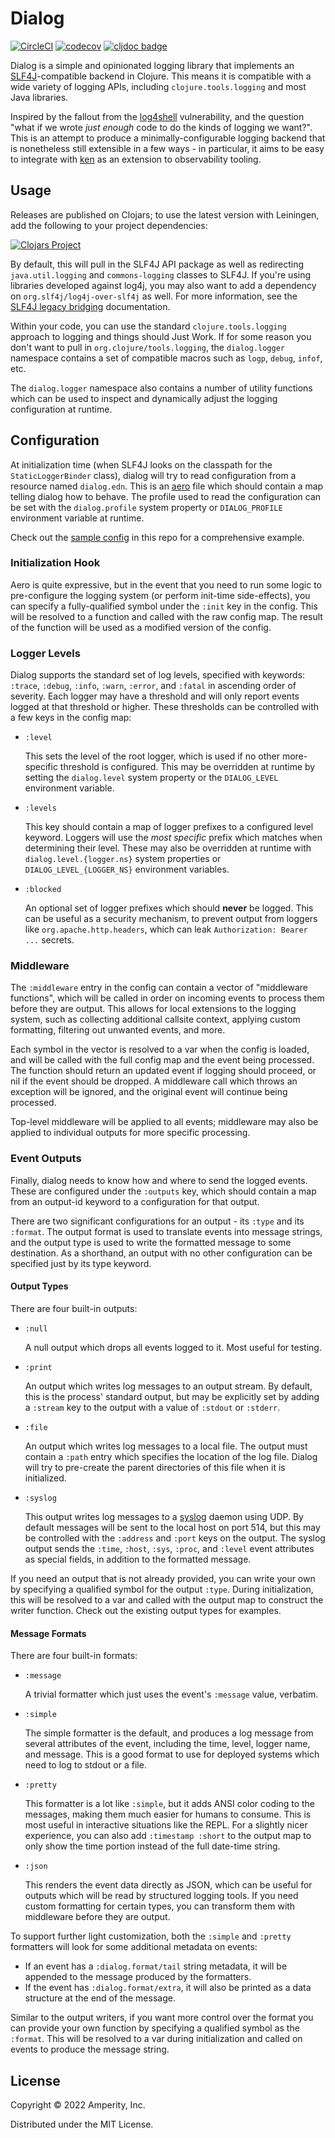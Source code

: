 Dialog
======

[![CircleCI](https://circleci.com/gh/amperity/dialog.svg?style=shield&circle-token=33a22acf23de36febc517ba16a26d33fefec0a7c)](https://circleci.com/gh/amperity/dialog)
[![codecov](https://codecov.io/gh/amperity/dialog/branch/main/graph/badge.svg)](https://codecov.io/gh/amperity/dialog)
[![cljdoc badge](https://cljdoc.org/badge/com.amperity/dialog)](https://cljdoc.org/d/com.amperity/dialog/CURRENT)

Dialog is a simple and opinionated logging library that implements an
[SLF4J](https://www.slf4j.org/)-compatible backend in Clojure. This means it is
compatible with a wide variety of logging APIs, including
`clojure.tools.logging` and most Java libraries.

Inspired by the fallout from the [log4shell](https://cve.mitre.org/cgi-bin/cvename.cgi?name=CVE-2021-44228)
vulnerability, and the question "what if we wrote _just enough_ code to do the
kinds of logging we want?". This is an attempt to produce a
minimally-configurable logging backend that is nonetheless still extensible in
a few ways - in particular, it aims to be easy to integrate with
[ken](https://github.com/amperity/ken) as an extension to observability
tooling.


## Usage

Releases are published on Clojars; to use the latest version with Leiningen,
add the following to your project dependencies:

[![Clojars Project](http://clojars.org/com.amperity/dialog/latest-version.svg)](http://clojars.org/com.amperity/dialog)

By default, this will pull in the SLF4J API package as well as redirecting
`java.util.logging` and `commons-logging` classes to SLF4J. If you're using
libraries developed against log4j, you may also want to add a dependency on
`org.slf4j/log4j-over-slf4j` as well. For more information, see the
[SLF4J legacy bridging](https://www.slf4j.org/legacy.html) documentation.

Within your code, you can use the standard `clojure.tools.logging` approach to
logging and things should Just Work. If for some reason you don't want to pull
in `org.clojure/tools.logging`, the `dialog.logger` namespace contains a set of
compatible macros such as `logp`, `debug`, `infof`, etc.

The `dialog.logger` namespace also contains a number of utility functions which
can be used to inspect and dynamically adjust the logging configuration at
runtime.


## Configuration

At initialization time (when SLF4J looks on the classpath for the
`StaticLoggerBinder` class), dialog will try to read configuration from a
resource named `dialog.edn`. This is an [aero](https://github.com/juxt/aero/)
file which should contain a map telling dialog how to behave. The profile used
to read the configuration can be set with the `dialog.profile` system
property or `DIALOG_PROFILE` environment variable at runtime.

Check out the [sample config](dev/dialog.edn) in this repo for a comprehensive
example.

### Initialization Hook

Aero is quite expressive, but in the event that you need to run some logic to
pre-configure the logging system (or perform init-time side-effects), you can
specify a fully-qualified symbol under the `:init` key in the config. This will
be resolved to a function and called with the raw config map. The result of the
function will be used as a modified version of the config.

### Logger Levels

Dialog supports the standard set of log levels, specified with keywords:
`:trace`, `:debug`, `:info`, `:warn`, `:error`, and `:fatal` in ascending order
of severity. Each logger may have a threshold and will only report events
logged at that threshold or higher. These thresholds can be controlled with a
few keys in the config map:

- `:level`

  This sets the level of the root logger, which is used if no other
  more-specific threshold is configured. This may be overridden at runtime by
  setting the `dialog.level` system property or the `DIALOG_LEVEL` environment
  variable.

- `:levels`

  This key should contain a map of logger prefixes to a configured level
  keyword. Loggers will use the _most specific_ prefix which matches when
  determining their level. These may also be overridden at runtime with
  `dialog.level.{logger.ns}` system properties or `DIALOG_LEVEL_{LOGGER_NS}`
  environment variables.

- `:blocked`

  An optional set of logger prefixes which should **never** be logged. This can
  be useful as a security mechanism, to prevent output from loggers like
  `org.apache.http.headers`, which can leak `Authorization: Bearer ...`
  secrets.

### Middleware

The `:middleware` entry in the config can contain a vector of "middleware
functions", which will be called in order on incoming events to process them
before they are output. This allows for local extensions to the logging system,
such as collecting additional callsite context, applying custom formatting,
filtering out unwanted events, and more.

Each symbol in the vector is resolved to a var when the config is loaded, and
will be called with the full config map and the event being processed. The
function should return an updated event if logging should proceed, or nil if
the event should be dropped. A middleware call which throws an exception will
be ignored, and the original event will continue being processed.

Top-level middleware will be applied to all events; middleware may also be
applied to individual outputs for more specific processing.

### Event Outputs

Finally, dialog needs to know how and where to send the logged events. These
are configured under the `:outputs` key, which should contain a map from an
output-id keyword to a configuration for that output.

There are two significant configurations for an output - its `:type` and its
`:format`. The output format is used to translate events into message strings,
and the output type is used to write the formatted message to some destination.
As a shorthand, an output with no other configuration can be specified just by
its type keyword.

#### Output Types

There are four built-in outputs:

- `:null`

  A null output which drops all events logged to it. Most useful for testing.

- `:print`

  An output which writes log messages to an output stream. By default, this is
  the process' standard output, but may be explicitly set by adding a `:stream`
  key to the output with a value of `:stdout` or `:stderr`.

- `:file`

  An output which writes log messages to a local file. The output must contain
  a `:path` entry which specifies the location of the log file. Dialog will try
  to pre-create the parent directories of this file when it is initialized.

- `:syslog`

  This output writes log messages to a [syslog](https://en.wikipedia.org/wiki/Syslog)
  daemon using UDP. By default messages will be sent to the local host on port
  514, but this may be controlled with the `:address` and `:port` keys on the
  output. The syslog output sends the `:time`, `:host`, `:sys`, `:proc`, and
  `:level` event attributes as special fields, in addition to the formatted
  message.

If you need an output that is not already provided, you can write your own by
specifying a qualified symbol for the output `:type`. During initialization,
this will be resolved to a var and called with the output map to construct the
writer function. Check out the existing output types for examples.

#### Message Formats

There are four built-in formats:

- `:message`

  A trivial formatter which just uses the event's `:message` value, verbatim.

- `:simple`

  The simple formatter is the default, and produces a log message from several
  attributes of the event, including the time, level, logger name, and message.
  This is a good format to use for deployed systems which need to log to stdout
  or a file.

- `:pretty`

  This formatter is a lot like `:simple`, but it adds ANSI color coding to the
  messages, making them much easier for humans to consume. This is most useful
  in interactive situations like the REPL. For a slightly nicer experience, you
  can also add `:timestamp :short` to the output map to only show the time
  portion instead of the full date-time string.

- `:json`

  This renders the event data directly as JSON, which can be useful for outputs
  which will be read by structured logging tools. If you need custom formatting
  for certain types, you can transform them with middleware before they are
  output.

To support further light customization, both the `:simple` and `:pretty`
formatters will look for some additional metadata on events:
- If an event has a `:dialog.format/tail` string metadata, it will be appended
  to the message produced by the formatters.
- If the event has `:dialog.format/extra`, it will also be printed as a data
  structure at the end of the message.

Similar to the output writers, if you want more control over the format you can
provide your own function by specifying a qualified symbol as the `:format`.
This will be resolved to a var during initialization and called on events to
produce the message string.


## License

Copyright © 2022 Amperity, Inc.

Distributed under the MIT License.

